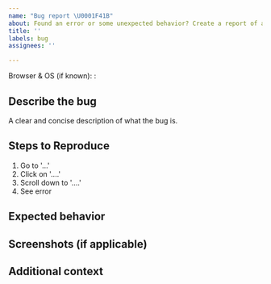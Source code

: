 ```yaml
---
name: "Bug report \U0001F41B"
about: Found an error or some unexpected behavior? Create a report of a bug
title: ''
labels: bug
assignees: ''

---
```


Browser & OS (if known): <Browser>:<OS>

## Describe the bug
A clear and concise description of what the bug is.

## Steps to Reproduce
1. Go to '...'
2. Click on '....'
3. Scroll down to '....'
4. See error

## Expected behavior

## Screenshots (if applicable)

## Additional context

